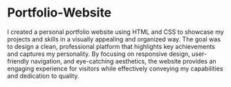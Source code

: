 # Portfolio-Website
I created a personal portfolio website using HTML and CSS to showcase my projects and skills in a visually appealing and organized way. The goal was to design a clean, professional platform that highlights key achievements and captures my personality. By focusing on responsive design, user-friendly navigation, and eye-catching aesthetics, the website provides an engaging experience for visitors while effectively conveying my capabilities and dedication to quality.
